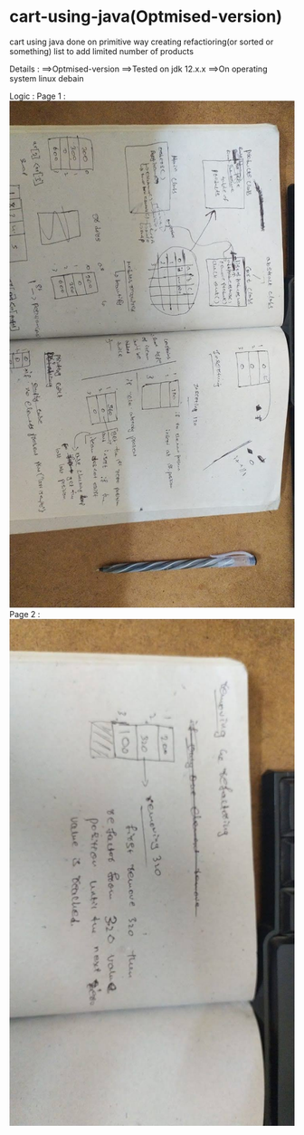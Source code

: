 # cart-using-java(Optmised-version)
cart using java done on primitive way creating refactioring(or sorted or something) list to add limited number of products

Details : 
    ==>Optmised-version
    ==>Tested on jdk 12.x.x
    ==>On operating system linux debain 

Logic : 
  Page 1 : 
  ![alt text](https://github.com/issei511/cart-using-java/raw/main/2.jpg)
  Page 2 :
  ![alt text](https://github.com/issei511/cart-using-java/raw/main/1.jpg)
